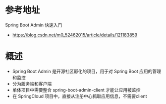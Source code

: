 # 参考地址
Spring Boot Admin 快速入门
- https://blog.csdn.net/m0_52462015/article/details/121183859



# 概述
- Spring Boot Admin 是开源社区孵化的项目，用于对 Spring Boot 应用的管理和监控
- 分为服务端和客户端
- 单体项目中需要整合 spring-boot-admin-client 才能让应用被监控
- 在 SpringCloud 项目中，直接从注册中心抓取应用信息，不需要client